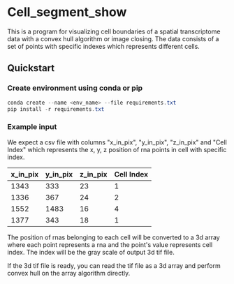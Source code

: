 # Cell_segment_show

This is a program for visualizing cell boundaries of a spatial transcriptome data with a convex hull algorithm or image closing. The data consists of a set of points with specific indexes which represents different cells.

## Quickstart

### Create environment using conda or pip

```powershell
conda create --name <env_name> --file requirements.txt
pip install -r requirements.txt
```

### Example input

We expect a csv file with columns "x_in_pix", "y_in_pix", "z_in_pix" and "Cell Index" which represents the x, y, z position of rna points in cell with specific index.

| x_in_pix | y_in_pix | z_in_pix | Cell Index |
| -------- | -------- | -------- | ---------- |
| 1343     | 333      | 23       | 1          |
| 1336     | 367      | 24       | 2          |
| 1552     | 1483     | 16       | 4          |
| 1377     | 343      | 18       | 1          |

The position of rnas belonging to each cell will be converted to a 3d array where each point represents a rna and the point's value represents cell index. The index will be the gray scale of output 3d tif file.

If the 3d tif file is ready, you can read the tif file as a 3d array and perform convex hull on the array algorithm directly.
